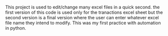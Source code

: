 This project is used to edit/change many excel files in a quick second. the first version of this code is used only for the tranactions excel sheet but the second version is a final version where the user can enter whatever excel file name they intend to modify. This was my first practice with automation in python.
